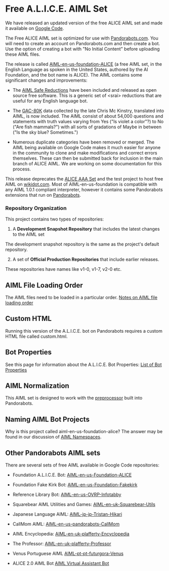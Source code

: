 # Free A.L.I.C.E. AIML Set #

We have released an updated version of the free ALICE AIML set and made it available on <a href='http://code.google.com/p/aiml-en-us-foundation-alice/'>Google Code</a>.

The Free ALICE AIML set is optimized for use with <a href='http://www.pandorabots.com'>Pandorabots.com</a>.   You will need to create an account on Pandorabots.com and then create a bot.  Use the option of creating a bot with "No Initial Content" before uploading these AIML files.

The release is called <a href='http://code.google.com/p/aiml-en-us-foundation-alice/'>AIML-en-us-foundation-ALICE</a> (a free AIML set, in the English Language as spoken in the United States, authored by the AI Foundation, and the bot name is ALICE). The AIML contains some significant changes and improvements:

  * The <a href='http://alicebot.blogspot.com/2009/03/safe-aiml-reductions.html'>AIML Safe Reductions</a> have been included and released as open source free software. This is a generic set of &lt;srai> reductions that are useful for any English language bot.

  * The <a href='https://code.google.com/p/mindpix/'>GAC-80K</a> data collected by the late Chris Mc Kinstry, translated into AIML, is now included. The AIML consist of about 54,000 questions and statements with truth values varying from Yes ("Is violet a color"?) to No ("Are fish mammals?") with all sorts of gradations of Maybe in between ("Is the sky blue? Sometimes.")

  * Numerous duplicate categories have been removed or merged. The AIML being available on Google Code makes it much easier for anyone in the community to clone and make modifications and correct errors themselves. These can then be submitted back for inclusion in the main branch of ALICE AIML. We are working on some documentation for this process.

This release deprecates the <a href='http://alicebot.org/aiml/aaa'>ALICE AAA Set</a> and the test project to host free AIML on <a href='http://alicebot.wikidot.com/'>wikidot.com</a>. Most of AIML-en-us-foundation is compatible with any AIML 1.0.1 compliant interpreter, however it contains some Pandorabots extensions that run on
<a href='http://pandorabots.com/'>Pandorabots</a>.

### Repository Organization ###

This project contains two types of repositories:

1. A **Development Snapshot Repository** that includes the latest changes to the AIML set

The development snapshot repository is the same as the project's default repository.

2. A set of **Official Production Repositories** that include earlier releases.

These repositories have names like v1-0, v1-7, v2-0 etc.



## AIML File Loading Order ##

The AIML files need to be loaded in a particular order.
[Notes on AIML file loading order](AIMLFileLoadingOrder.md)

## Custom HTML ##

Running this version of the A.L.I.C.E. bot on Pandorabots requires a custom HTML file called custom.html.

## Bot Properties ##

See this page for information about the A.L.I.C.E. Bot Properties: [List of Bot Properties](BotProperties.md)

## AIML Normalization ##

This AIML set is designed to work with the [preprocessor](PreProcessor.md) built into Pandorabots.

## Naming AIML Bot Projects ##

Why is this project called aiml-en-us-foundation-alice?  The answer may be found in our discussion of [AIML Namespaces](AIMLNameSpaces.md).

## Other Pandorabots AIML sets ##

There are several sets of free AIML available in Google Code repositories:


  * Foundation A.L.I.C.E. Bot: <a href='http://aiml-en-us-foundation-alice.googlecode.com'>AIML-en-us-Foundation-ALICE</a>


  * Foundation Fake Kirk Bot: <a href='http://aiml-en-us-foundation-fakekirk.googlecode.com'>AIML-en-us-Foundation-Fakekirk</a>

  * Reference Library Bot: <a href='http://aiml-en-us-ovrp-infotabby.googlecode.com'>AIML-en-us-OVRP-Infotabby</a>

  * Squarebear AIML Utilities and Games: <a href='http://aiml-en-uk-squarebear-utils.googlecode.com'>AIML-en-uk-Squarebear-Utils</a>

  * Japanese Language AIML: <a href='http://aiml-jp-jp-tristan-hikari.googlecode.com'>AIML-jp-jp-Tristan-Hikari</a>

  * CallMom AIML: <a href='http://code.google.com/p/aiml-en-us-pandorabots-callmom/'>AIML-en-us-pandorabots-CallMom</a>

  * AIML Encyclopedia: <a href='http://code.google.com/p/aiml-en-uk-plafferty-encyclopedia/'>AIML-en-uk-plafferty-Encyclopedia</a>

  * The Professor: <a href='http://code.google.com/p/aiml-en-uk-plafferty-professor/'>AIML-en-uk-plafferty-Professor</a>

  * Venus Portuguese AIML <a href='http://code.google.com/p/aiml-pt-pt-futuragora-venus/'>AIML-pt-pt-futurgora-Venus</a>

  * ALICE 2.0 AIML Bot [AIML Virtual Assistant Bot](https://code.google.com/p/aiml-en-us-foundation-alice2/)